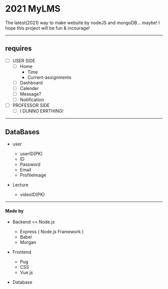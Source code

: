 # 2021 MyLMS

The latest(2021) way to make website by nodeJS and mongoDB... maybe!
I hope this project will be fun & incourage!

---

## requires

- [ ] USER SIDE
    - [ ] Home
        * Time
        * Current-assignments
    - [ ] Dashboard
    - [ ] Calender
    - [ ] Message?
    - [ ] Notification
- [ ] PROFESSOR SIDE
    - [ ] I DUNNO ERRTHING!

---

## DataBases

* user
    * userID(PK)
    * ID
    * Password
    * Email
    * ProfileImage

* Lecture
    * videoID(PK)

---

#### Made by

- Backend << Node.js
    - Express ( Node.js Framework )
    - Babel
    - Morgan

- Frontend
    - Pug
    - CSS
    - Vue.js

- Database
